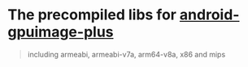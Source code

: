
# The precompiled libs for [android-gpuimage-plus](https://github.com/wysaid/android-gpuimage-plus)

> including armeabi, armeabi-v7a, arm64-v8a, x86 and mips